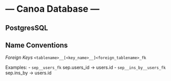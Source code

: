 <!--
   /* cSpell:locale en pt-br
   /* cSpell:ignore tablename
   /* mgd 2025-04-07
-->
# — Canoa Database —

## PostgresSQL #


## Name Conventions ##

*Foreign Keys* ```<tablename>__[<key_name>__]<foreign_tablename>_fk```

 Examples:
    - ```sep__users_fk```  sep.users_id -> users.id
    - ```sep__ins_by__users_fk```  sep.ins_by -> users.id

